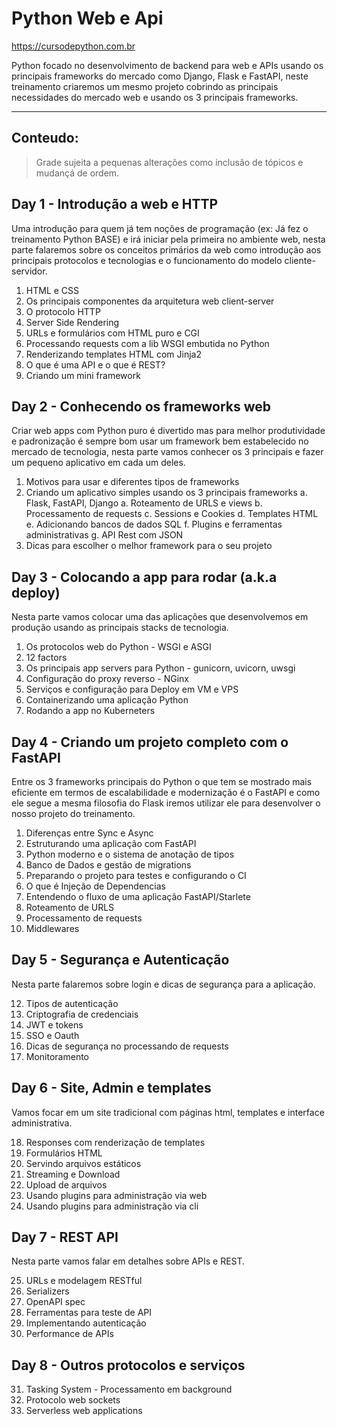 # Python Web e Api

https://cursodepython.com.br

Python focado no desenvolvimento de backend para web e APIs usando os
principais frameworks do mercado como Django, Flask e FastAPI, neste treinamento
criaremos um mesmo projeto cobrindo as principais necessidades do mercado web e usando
os 3 principais frameworks.

---

## Conteudo:

> Grade sujeita a pequenas alterações como inclusão de tópicos e mudançá de ordem.

## Day 1 - Introdução a web e HTTP

Uma introdução para quem já tem noções de programação (ex: Já fez o treinamento Python BASE) e irá iniciar pela primeira no ambiente web, nesta parte falaremos sobre os conceitos primários da web como introdução aos principais protocolos e tecnologias e o funcionamento do modelo cliente-servidor.

01. HTML e CSS
00. Os principais componentes da arquitetura web client-server
00. O protocolo HTTP
00. Server Side Rendering
00. URLs e formulários com HTML puro e CGI
00. Processando requests com a lib WSGI embutida no Python
00. Renderizando templates HTML com Jinja2
00. O que é uma API e o que é REST?
00. Criando um mini framework

## Day 2 - Conhecendo os frameworks web

Criar web apps com Python puro é divertido mas para melhor produtividade e
padronização é sempre bom usar um framework bem estabelecido no mercado de tecnologia, 
nesta parte vamos conhecer os 3 principais e fazer um pequeno aplicativo em cada um
deles.

1. Motivos para usar e diferentes tipos de frameworks
2. Criando um aplicativo simples usando os 3 principais frameworks
    a. Flask, FastAPI, Django
        a. Roteamento de URLS e views
        b. Processamento de requests
        c. Sessions e Cookies
        d. Templates HTML
        e. Adicionando bancos de dados SQL
        f. Plugins e ferramentas administrativas
        g. API Rest com JSON
3. Dicas para escolher o melhor framework para o seu projeto
  
## Day 3 - Colocando a app para rodar (a.k.a deploy)

Nesta parte vamos colocar uma das aplicações que desenvolvemos em produção
usando as principais stacks de tecnologia.

1. Os protocolos web do Python - WSGI e ASGI
2. 12 factors
3. Os principais app servers para Python - gunicorn, uvicorn, uwsgi
4. Configuração do proxy reverso - NGinx
5. Serviços e configuração para Deploy em VM e VPS
6. Containerizando uma aplicação Python
7. Rodando a app no Kuberneters


## Day 4 - Criando um projeto completo com o FastAPI

Entre os 3 frameworks principais do Python o que tem se mostrado mais
eficiente em termos de escalabilidade e modernização é o FastAPI e como
ele segue a mesma filosofia do Flask iremos utilizar ele para desenvolver
o nosso projeto do treinamento.

1.  Diferenças entre Sync e Async
2.  Estruturando uma aplicação com FastAPI
3.  Python moderno e o sistema de anotação de tipos
4.  Banco de Dados e gestão de migrations
5.  Preparando o projeto para testes e configurando o CI
7.  O que é Injeção de Dependencias
8.  Entendendo o fluxo de uma aplicação FastAPI/Starlete
9.  Roteamento de URLS
10. Processamento de requests
11. Middlewares

## Day 5 - Segurança e Autenticação

Nesta parte falaremos sobre login e dicas de segurança para a aplicação.

12. Tipos de autenticação
13. Criptografia de credenciais
14. JWT e tokens
15. SSO e Oauth
16. Dicas de segurança no processando de requests
17. Monitoramento

## Day 6 - Site, Admin e templates

Vamos focar em um site tradicional com páginas html, templates e interface administrativa.

18. Responses com renderização de templates
19. Formulários HTML
20. Servindo arquivos estáticos
21. Streaming e Download
22. Upload de arquivos
23. Usando plugins para administração via web
24. Usando plugins para administração via cli

## Day 7 - REST API

Nesta parte vamos falar em detalhes sobre APIs e REST.

25. URLs e modelagem RESTful
26. Serializers
27. OpenAPI spec
28. Ferramentas para teste de API
29. Implementando autenticação
30. Performance de APIs

## Day 8 - Outros protocolos e serviços

31. Tasking System - Processamento em background
32. Protocolo web sockets
33. Serverless web applications


